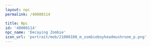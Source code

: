 ```yaml
---
layout: npc
permalink: /40000114

title: Npc
id: '40000114'
npc_name: 'Decaying Zombie'
icon_url: 'portrait/mob/21000180_m_zombieboyheadmushroom_p.png'
---
```

